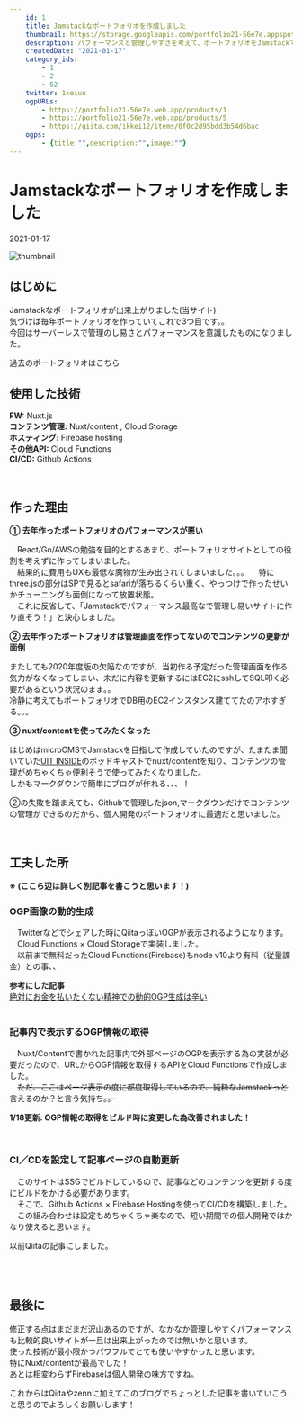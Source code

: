 ```yaml
---
    id: 1
    title: Jamstackなポートフォリオを作成しました
    thumbnail: https://storage.googleapis.com/portfolio21-56e7e.appspot.com/ogp/files/article-1.png?authuser=1
    description: パフォーマンスと管理しやすさを考えて、ポートフォリオをJamstackで作り直しました。
    createdDate: "2021-01-17"
    category_ids: 
        - 1
        - 2
        - 52
    twitter: 1keiuu
    ogpURLs: 
        - https://portfolio21-56e7e.web.app/products/1
        - https://portfolio21-56e7e.web.app/products/5
        - https://qiita.com/ikkei12/items/0f0c2d95bdd3b54d6bac
    ogps: 
        - {title:"",description:"",image:""}
---
```

# Jamstackなポートフォリオを作成しました

<div class="info">
    <div class="info__inner">
        <chipgroup :chips="categories"></chipgroup>
        <div class="created-date">
            <Icon iconName="calendar"></Icon>
            <p>2021-01-17</p>
        </div>
    </div>
    <div class="reading-time --sp">
        <Icon  iconName="clock"></Icon>
        <p id="readingTimeSp"></p>
    </div>
</div>
<img src="https://storage.googleapis.com/portfolio21-56e7e.appspot.com/ogp/files/article-1.png?authuser=1" class="thumbnail" alt="thumbnail" >

## はじめに
Jamstackなポートフォリオが出来上がりました(当サイト)  
気づけば毎年ポートフォリオを作っていてこれで3つ目です。。  
今回はサーバーレスで管理のし易さとパフォーマンスを意識したものになりました。

過去のポートフォリオはこちら
<OgpCard :ogpindex="0" :ogps="ogps"></OgpCard>
<OgpCard :ogpindex="1" :ogps="ogps"></OgpCard>

## 使用した技術
**FW:** Nuxt.js  
**コンテンツ管理:** Nuxt/content , Cloud Storage  
**ホスティング:** Firebase hosting  
**その他API:** Cloud Functions  
**CI/CD:** Github Actions  

<br/>

## 作った理由

**① 去年作ったポートフォリオのパフォーマンスが悪い**  

　React/Go/AWSの勉強を目的とするあまり、ポートフォリオサイトとしての役割を考えずに作ってしまいました。  
　結果的に費用もUXも最低な魔物が生み出されてしまいました。。。
　特にthree.jsの部分はSPで見るとsafariが落ちるくらい重く、やっつけで作ったせいかチューニングも面倒になって放置状態。  
　これに反省して、「Jamstackでパフォーマンス最高なで管理し易いサイトに作り直そう！」と決心しました。  
  
**② 去年作ったポートフォリオは管理画面を作ってないのでコンテンツの更新が面倒**  

またしても2020年度版の欠陥なのですが、当初作る予定だった管理画面を作る気力がなくなってしまい、未だに内容を更新するにはEC2にsshしてSQL叩く必要があるという状況のまま。。  
冷静に考えてもポートフォリオでDB用のEC2インスタンス建ててたのアホすぎる。。。

**③ nuxt/contentを使ってみたくなった** 

はじめはmicroCMSでJamstackを目指して作成していたのですが、たまたま聞いていた[UIT INSIDE](https://uit-inside.linecorp.com/)のポッドキャストでnuxt/contentを知り、コンテンツの管理がめちゃくちゃ便利そうで使ってみたくなりました。  
しかもマークダウンで簡単にブログが作れる、、、！

②の失敗を踏まえても、Githubで管理したjson,マークダウンだけでコンテンツの管理ができるのだから、個人開発のポートフォリオに最適だと思いました。


<br/>

## 工夫した所   

**※ (ここら辺は詳しく別記事を書こうと思います！)**

### OGP画像の動的生成  
　Twitterなどでシェアした時にQiitaっぽいOGPが表示されるようになります。  
　Cloud Functions × Cloud Storageで実装しました。  
　以前まで無料だったCloud Functions(Firebase)もnode v10より有料（従量課金）との事、、  
  
**参考にした記事**   
[絶対にお金を払いたくない精神での動的OGP生成は辛い ](https://blog.ojisan.io/dynamic-ogp)  
<br/>  

### 記事内で表示するOGP情報の取得  
　Nuxt/Contentで書かれた記事内で外部ページのOGPを表示する為の実装が必要だったので、URLからOGP情報を取得するAPIをCloud Functionsで作成しました。  
　~~ただ、ここはページ表示の度に都度取得しているので、純粋なJamstackっと言えるのか？と言う気持ち。。~~  
  
  **1/18更新: OGP情報の取得をビルド時に変更した為改善されました！**
  
<br/>  

### CI／CDを設定して記事ページの自動更新  
　このサイトはSSGでビルドしているので、記事などのコンテンツを更新する度にビルドをかける必要があります。  
　そこで、Github Actions × Firebase Hostingを使ってCI/CDを構築しました。  
　この組み合わせは設定もめちゃくちゃ楽なので、短い期間での個人開発ではかなり使えると思います。    

以前Qiitaの記事にしました。  
<OgpCard :ogpindex="2" :ogps="ogps"></OgpCard>
　

<br/>

## 最後に

修正する点はまだまだ沢山あるのですが、なかなか管理しやすくパフォーマンスも比較的良いサイトが一旦は出来上がったのでは無いかと思います。  
使った技術が最小限かつパワフルでとても使いやすかったと思います。  
特にNuxt/contentが最高でした！  
あとは相変わらずFirebaseは個人開発の味方ですね。

これからはQiitaやzennに加えてこのブログでちょっとした記事を書いていこうと思うのでよろしくお願いします！
